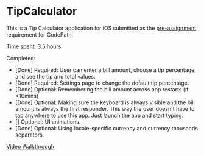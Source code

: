 # TipCalculator

This is a Tip Calculator application for iOS submitted as the [pre-assignment](https://gist.github.com/timothy1ee/7747214) requirement for CodePath.

Time spent: 3.5 hours

Completed:

* [Done] Required: User can enter a bill amount, choose a tip percentage, and see the tip and total values.
* [Done] Required: Settings page to change the default tip percentage.
* [Done] Optional: Remembering the bill amount across app restarts (if <10mins)
* [Done] Optional: Making sure the keyboard is always visible and the bill amount is always the first responder. This way the user doesn't have to tap anywhere to use this app. Just launch the app and start typing.
* [] Optional: UI animations.
* [Done] Optional: Using locale-specific currency and currency thousands separators.


[Video Walkthrough](prework-demo.gif)
